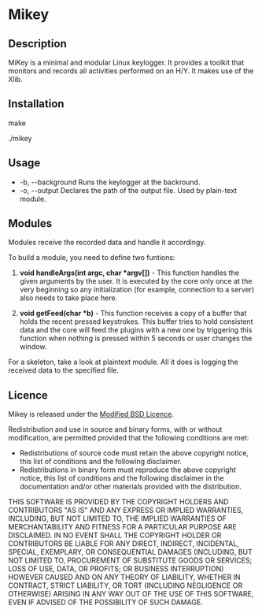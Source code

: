 Mikey
=====

Description
-----------
MiKey is a minimal and modular Linux keylogger. It provides a toolkit that monitors and records all activities performed on an H/Y. It makes use of the Xlib.

Installation
-----------
make

./mikey

Usage
-----
* -b, --background    Runs the keylogger at the backround.
* -o, --output        Declares the path of the output file. Used by plain-text module.

Modules
-------
Modules receive the recorded data and handle it accordingy. 

To build a module, you need to define two funtions:

1. **void handleArgs(int argc, char \*argv[])** - This function handles the given arguments by the user. It is executed by the core only once at the very beginning so any initialization (for example, connection to a server) also needs to take place here.

1. **void getFeed(char \*b)** - This function receives a copy of a buffer that holds the recent pressed keystrokes. This buffer tries to hold consistent data and the core will feed the plugins with a new one by triggering this function when nothing is pressed within 5 seconds or user changes the window.

For a skeleton, take a look at plaintext module. All it does is logging the received data to the specified file.

Licence
-------
Mikey is released under the [Modified BSD Licence](http://opensource.org/licenses/bsd-license.html "Modified BSD License").

Redistribution and use in source and binary forms, with or without modification, are permitted provided that the following conditions are met:

* Redistributions of source code must retain the above copyright notice, this list of conditions and the following disclaimer.
* Redistributions in binary form must reproduce the above copyright notice, this list of conditions and the following disclaimer in the documentation and/or other materials provided with the distribution.

THIS SOFTWARE IS PROVIDED BY THE COPYRIGHT HOLDERS AND CONTRIBUTORS "AS IS" AND ANY EXPRESS OR IMPLIED WARRANTIES, INCLUDING, BUT NOT LIMITED TO, THE IMPLIED WARRANTIES OF MERCHANTABILITY AND FITNESS FOR A PARTICULAR PURPOSE ARE DISCLAIMED. IN NO EVENT SHALL THE COPYRIGHT HOLDER OR CONTRIBUTORS BE LIABLE FOR ANY DIRECT, INDIRECT, INCIDENTAL, SPECIAL, EXEMPLARY, OR CONSEQUENTIAL DAMAGES (INCLUDING, BUT NOT LIMITED TO, PROCUREMENT OF SUBSTITUTE GOODS OR SERVICES; LOSS OF USE, DATA, OR PROFITS; OR BUSINESS INTERRUPTION) HOWEVER CAUSED AND ON ANY THEORY OF LIABILITY, WHETHER IN CONTRACT, STRICT LIABILITY, OR TORT (INCLUDING NEGLIGENCE OR OTHERWISE) ARISING IN ANY WAY OUT OF THE USE OF THIS SOFTWARE, EVEN IF ADVISED OF THE POSSIBILITY OF SUCH DAMAGE.
